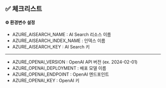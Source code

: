 ## ✅ 체크리스트

#### ⚙️ 환경변수 설정
  - AZURE_AISEARCH_NAME : AI Search 리소스 이름
  - AZURE_AISEARCH_INDEX_NAME : 인덱스 이름
  - AZURE_AISEARCH_KEY : AI Search 키
--- 
  - AZURE_OPENAI_VERSION : OpenAI API 버전 (ex. 2024-02-01)
  - AZURE_OPENAI_DEPLOYMENT : 배포 모델 이름
  - AZURE_OPENAI_ENDPOINT : OpenAI 엔드포인트
  - AZURE_OPENAI_KEY : OpenAI 키
